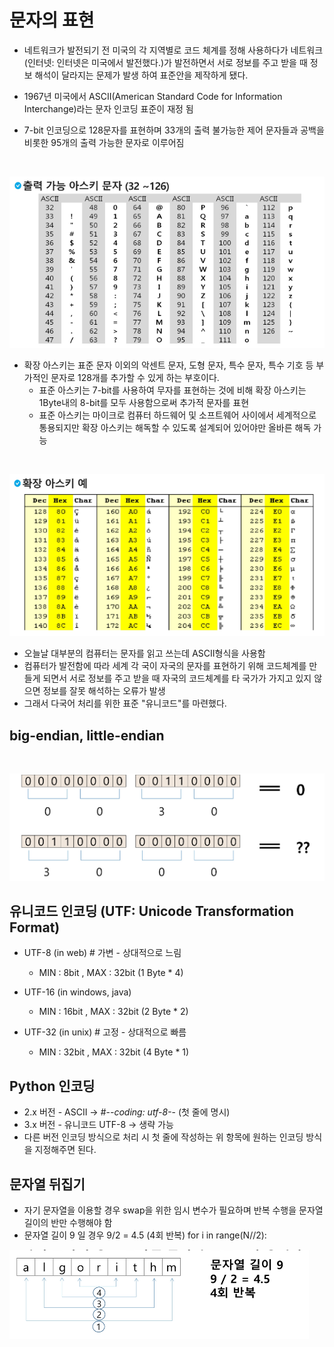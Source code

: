# 문자의 표현
- 네트워크가 발전되기 전 미국의 각 지역별로 코드 체계를 정해 사용하다가 네트워크(인터넷: 인터넷은 미국에서 발전했다.)가 발전하면서 서로 정보를 주고 받을 때 정보 해석이 달라지는 문제가 발생
하여 표준안을 제작하게 됐다. 
  
- 1967년 미국에서 ASCII(American Standard Code for Information Interchange)라는 문자 인코딩 표준이 재정 됨
- 7-bit 인코딩으로 128문자를 표현하며 33개의 출력 불가능한 제어 문자들과 공백을 비롯한 95개의 출력 가능한 문자로 이루어짐
<br>
  
![img.png](img/ASCII_1.png)
<br>

- 확장 아스키는 표준 문자 이외의 악센트 문자, 도형 문자, 특수 문자, 특수 기호 등 부가적인 문자로 128개를 추가할 수 있게 하는 부호이다.
    - 표준 아스키는 7-bit를 사용하여 무자를 표현하는 것에 비해 확장 아스키는 1Byte내의 8-bit를 모두 사용함으로써 추가적 문자를 표현
    - 표준 아스키는 마이크로 컴퓨터 하드웨어 및 소프트웨어 사이에서 세계적으로 통용되지만 확장 아스키는 해독할 수 있도록 설계되어 있어야만 올바른 해독 가능
<br>

![img.png](img/ASCII_2.png)
<br>

- 오늘날 대부분의 컴퓨터는 문자를 읽고 쓰는데 ASCII형식을 사용함
- 컴퓨터가 발전함에 따라 세계 각 국이 자국의 문자를 표현하기 위해 코드체계를 만들게 되면서 서로 정보를 주고 받을 때 자국의 코드체계를 타 국가가 가지고 있지 않으면 정보를 잘못 해석하는 오류가 발생
- 그래서 다국어 처리를 위한 표준 "유니코드"를 마련했다.


## big-endian, little-endian
<br>

![img.png](img/endian.png)
<br>
## 유니코드 인코딩 (UTF: Unicode Transformation Format)
- UTF-8 (in web) # 가변 - 상대적으로 느림
    - MIN : 8bit , MAX : 32bit (1 Byte * 4)
    
- UTF-16 (in windows, java)
    - MIN : 16bit , MAX : 32bit (2 Byte * 2)
    
- UTF-32 (in unix) # 고정 - 상대적으로 빠름
    - MIN : 32bit , MAX : 32bit (4 Byte * 1)
    
## Python 인코딩
- 2.x 버전 - ASCII -> #-*-coding: utf-8-*- (첫 줄에 명시)
- 3.x 버전 - 유니코드 UTF-8 -> 생략 가능
- 다른 버전 인코딩 방식으로 처리 시 첫 줄에 작성하는 위 항목에 원하는 인코딩 방식을 지정해주면 된다.


## 문자열 뒤집기
- 자기 문자열을 이용할 경우 swap을 위한 임시 변수가 필요하며 반복 수행을 문자열 길이의 반만 수행해야 함
- 문자열 길이 9 일 경우 9/2 = 4.5 (4회 반복)
    for i in range(N//2):
  <br>
  
![img.png](img/reverse.png)
<br>